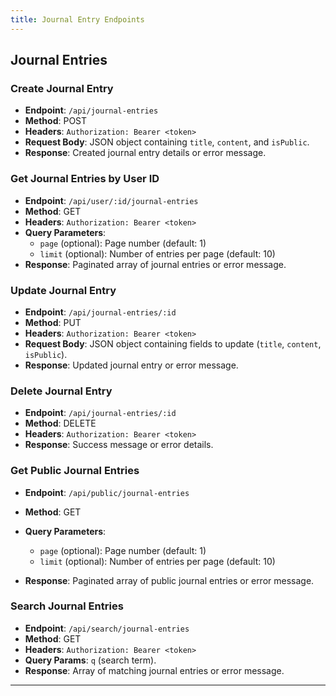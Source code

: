 ```yaml
---
title: Journal Entry Endpoints
---
```


## Journal Entries

### Create Journal Entry

- **Endpoint**: `/api/journal-entries`
- **Method**: POST
- **Headers**: `Authorization: Bearer <token>`
- **Request Body**: JSON object containing `title`, `content`, and `isPublic`.
- **Response**: Created journal entry details or error message.

### Get Journal Entries by User ID

- **Endpoint**: `/api/user/:id/journal-entries`
- **Method**: GET
- **Headers**: `Authorization: Bearer <token>`
- **Query Parameters**: 
  - `page` (optional): Page number (default: 1)
  - `limit` (optional): Number of entries per page (default: 10)
- **Response**: Paginated array of journal entries or error message.

### Update Journal Entry

- **Endpoint**: `/api/journal-entries/:id`
- **Method**: PUT
- **Headers**: `Authorization: Bearer <token>`
- **Request Body**: JSON object containing fields to update (`title`, `content`, `isPublic`).
- **Response**: Updated journal entry or error message.

### Delete Journal Entry

- **Endpoint**: `/api/journal-entries/:id`
- **Method**: DELETE
- **Headers**: `Authorization: Bearer <token>`
- **Response**: Success message or error details.

### Get Public Journal Entries

- **Endpoint**: `/api/public/journal-entries`
- **Method**: GET


- **Query Parameters**:
  - `page` (optional): Page number (default: 1)
  - `limit` (optional): Number of entries per page (default: 10)
- **Response**: Paginated array of public journal entries or error message.

### Search Journal Entries

- **Endpoint**: `/api/search/journal-entries`
- **Method**: GET
- **Headers**: `Authorization: Bearer <token>`
- **Query Params**: `q` (search term).
- **Response**: Array of matching journal entries or error message.

---
